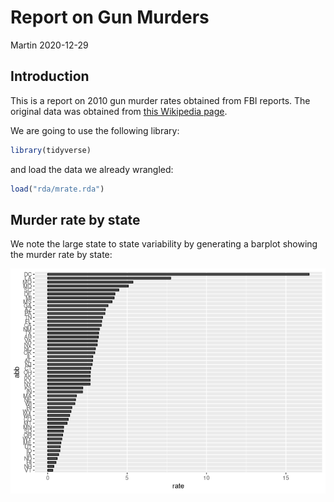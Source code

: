 Report on Gun Murders
================
Martin
2020-12-29

## Introduction

This is a report on 2010 gun murder rates obtained from FBI reports. The
original data was obtained from [this Wikipedia
page](https://en.wikipedia.org/wiki/Murder_in_the_United_States_by_state).

We are going to use the following library:

``` r
library(tidyverse)
```

and load the data we already wrangled:

``` r
load("rda/mrate.rda")
```

## Murder rate by state

We note the large state to state variability by generating a barplot
showing the murder rate by state:

![](report_gun_murders_files/figure-gfm/murder-rate-by-state-1.png)<!-- -->
